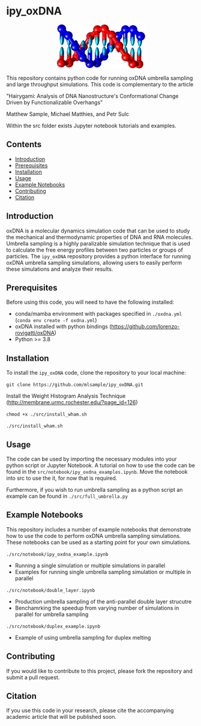 # ipy_oxDNA
<center>
<img src="./src/oxDNA.png">
</center>

<!--
[![License](https://img.shields.io/badge/License-MIT-blue.svg)](https://opensource.org/licenses/MIT)
-->
This repository contains python code for running oxDNA umbrella sampling and large throughput simulations. This code is complementary to the article

"Hairygami: Analysis of DNA Nanostructure's Conformational Change Driven by Functionalizable Overhangs"

Matthew Sample, Michael Matthies, and Petr Sulc

Within the src folder exists Jupyter notebook tutorials and examples.

## Contents
- [Introduction](#introduction)
- [Prerequisites](#prerequisites)
- [Installation](#installation)
- [Usage](#usage)
- [Example Notebooks](#example-notebooks)
- [Contributing](#contributing)
- [Citation](#citation)

## Introduction
oxDNA is a molecular dynamics simulation code that can be used to study the mechanical and thermodynamic properties of DNA and RNA molecules. Umbrella sampling is a highly paralizable simulation technique that is used to calculate the free energy profiles between two particles or groups of particles. The `ipy_oxDNA` repository provides a python interface for running oxDNA umbrella sampling simulations, allowing users to easily perform these simulations and analyze their results.

## Prerequisites
Before using this code, you will need to have the following installed:
- conda/mamba environment with packages specified in `./oxdna.yml` (`conda env create -f oxdna.yml`)
- oxDNA installed with python bindings (https://github.com/lorenzo-rovigatti/oxDNA)
- Python >= 3.8

## Installation
To install the `ipy_oxDNA` code, clone the repository to your local machine:

`git clone https://github.com/mlsample/ipy_oxDNA.git`

Install the Weight Histogram Analysis Technique (http://membrane.urmc.rochester.edu/?page_id=126)

`chmod +x ./src/install_wham.sh`

`./src/install_wham.sh`


## Usage
The code can be used by importing the necessary modules into your python script or Jupyter Notebook. A tutorial on how to use the code can be found in the `src/notebook/ipy_oxdna_examples.ipynb`. Move the notebook into src to use the it, for now that is required.

Furthermore, if you wish to run umbrella sampling as a python script an example can be found in `./src/full_umbrella.py`

## Example Notebooks
This repository includes a number of example notebooks that demonstrate how to use the code to perform oxDNA umbrella sampling simulations. These notebooks can be used as a starting point for your own simulations.

`./src/notebook/ipy_oxdna_example.ipynb`
- Running a single simulation or multiple simulations in parallel
- Examples for running single umbrella sampling simulation or multiple in parallel

`./src/notebook/double_layer.ipynb`
- Production umbrella sampling of the anti-parallel double layer strucutre
- Benchamrking the speedup from varying number of simulations in parallel for umbrella sampling

`./src/notebook/duplex_example.ipynb`
- Example of using umbrella sampling for duplex melting

## Contributing
If you would like to contribute to this project, please fork the repository and submit a pull request.

## Citation
If you use this code in your research, please cite the accompanying academic article that will be published soon.
<!--
## License
%This code is licensed under the MIT license. See [LICENSE](LICENSE) for details.
-->

